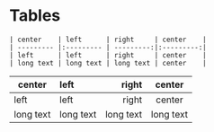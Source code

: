 # Tables

    | center    | left      | right     | center    | 
    | --------- |:--------- | ---------:|:---------:|
    | left      | left      | right     | center    |
    | long text | long text | long text | center    |

| center    | left      | right     | center    | 
| --------- |:--------- | ---------:|:---------:|
| left      | left      | right     | center    |
| long text | long text | long text | long text |
